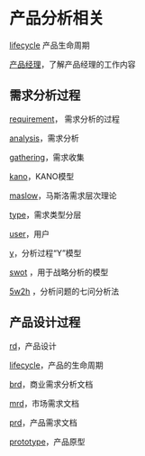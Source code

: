 # 产品分析相关

[lifecycle](product_lifecycle.md) 产品生命周期

[产品经理](pm.md)，了解产品经理的工作内容

## 需求分析过程

[requirement](requirement.md)， 需求分析的过程

[analysis](requirement_analysis.md)，需求分析

[gathering](requirement_gathering.md)，需求收集

[kano](requirement_kano.md)，KANO模型

[maslow](requirement_maslow.md)，马斯洛需求层次理论

[type](requirement_type.md)，需求类型分层

[user](requirement_user.md)，用户

[y](requirement_y.md)，分析过程“Y”模型

[swot](requirement_swot.md) ，用于战略分析的模型

[5w2h](requirement_5w2h.md) ，分析问题的七问分析法

## 产品设计过程

[rd](product_rd.md)，产品设计

[lifecycle](product_lifecycle.md)，产品的生命周期

[brd](product_brd.md)，商业需求分析文档

[mrd](product_mrd.md)，市场需求文档

[prd](product_prd.md)，产品需求文档

[prototype](product_prototype.md)，产品原型

